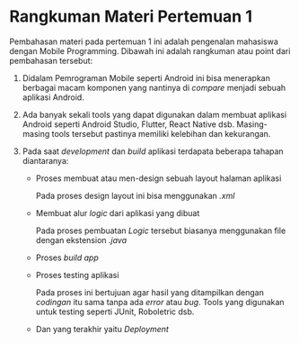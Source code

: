 # Rangkuman Materi Pertemuan 1

Pembahasan materi pada pertemuan 1 ini adalah pengenalan mahasiswa dengan Mobile Programming. Dibawah ini adalah rangkuman atau point dari pembahasan tersebut:

1. Didalam Pemrograman Mobile seperti Android ini bisa menerapkan berbagai macam komponen yang nantinya di _compare_ menjadi sebuah aplikasi Android.
2. Ada banyak sekali tools yang dapat digunakan dalam membuat aplikasi Android seperti Android Studio, Flutter, React Native dsb. Masing-masing tools tersebut pastinya memiliki kelebihan dan kekurangan.
3. Pada saat _development_ dan _build_ aplikasi terdapata beberapa tahapan diantaranya:

   - Proses membuat atau men-design sebuah layout halaman aplikasi

     Pada proses design layout ini bisa menggunakan _.xml_

   - Membuat alur _logic_ dari aplikasi yang dibuat

     Pada proses pembuatan _Logic_ tersebut biasanya menggunakan file dengan ekstension _.java_

   - Proses _build app_

   - Proses testing aplikasi

     Pada proses ini bertujuan agar hasil yang ditampilkan dengan _codingan_ itu sama tanpa ada _error_ atau _bug_. Tools yang digunakan untuk testing seperti JUnit, Roboletric dsb.

   - Dan yang terakhir yaitu _Deployment_
